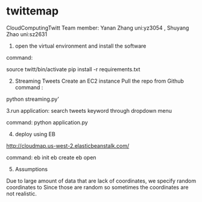 # twittemap
CloudComputingTwitt
Team member: Yanan Zhang uni:yz3054 , Shuyang Zhao uni:sz2631
1. open the virtual environment and install the software

command: 

source twitt/bin/activate
pip install -r requirements.txt

2. Streaming Tweets
Create an EC2 instance
Pull the repo from Github
command :

python streaming.py’

3.run application: search tweets keyword through dropdown menu 

command:
python application.py

4. deploy using EB 

http://cloudmap.us-west-2.elasticbeanstalk.com/

command:
eb init
eb create
eb open


5. Assumptions

Due to large amount of data that are lack of coordinates, we specify random coordinates to 
Since those are random so sometimes the coordinates are not realistic.
